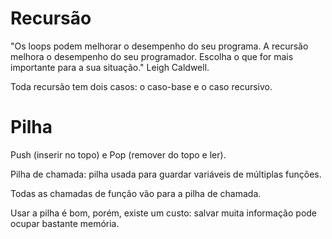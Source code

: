 # Recursão

"Os loops podem melhorar o desempenho do seu programa. A recursão melhora o desempenho do seu programador. Escolha o que for mais importante para a sua situação." Leigh Caldwell.

Toda recursão tem dois casos: o caso-base e o caso recursivo.

# Pilha

Push (inserir no topo) e Pop (remover do topo e ler).

Pilha de chamada: pilha usada para guardar variáveis de múltiplas funções.

Todas as chamadas de função vão para a pilha de chamada.

Usar a pilha é bom, porém, existe um custo: salvar muita informação pode ocupar bastante memória.